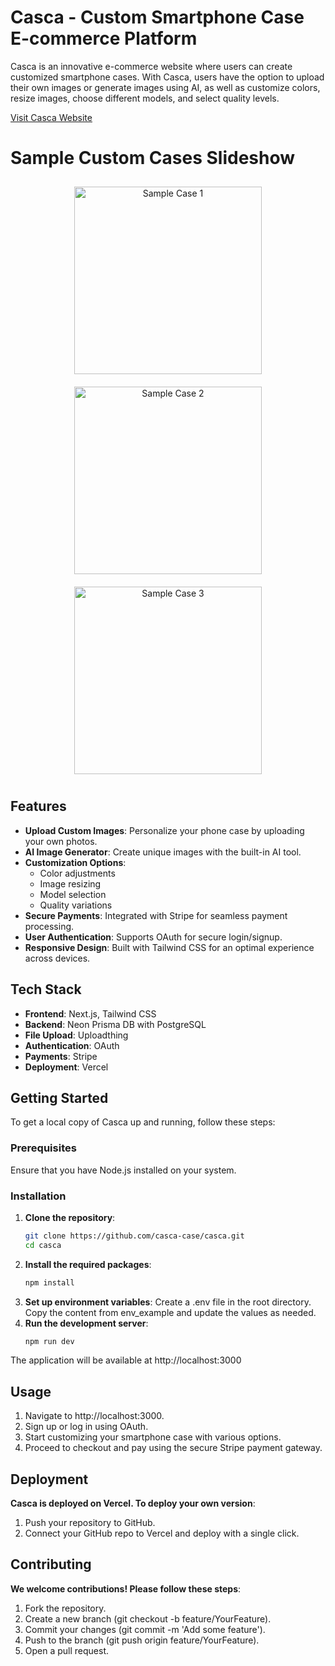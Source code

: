 # Casca - Custom Smartphone Case E-commerce Platform

Casca is an innovative e-commerce website where users can create customized smartphone cases. With Casca, users have the option to upload their own images or generate images using AI, as well as customize colors, resize images, choose different models, and select quality levels.

[Visit Casca Website](https://casca-ten.vercel.app)

# Sample Custom Cases Slideshow

<div align="center">
  <img src="https://your-link-to-image1.com" alt="Sample Case 1" style="width:300px; margin: 10px;">
  <img src="https://your-link-to-image2.com" alt="Sample Case 2" style="width:300px; margin: 10px;">
  <img src="https://your-link-to-image3.com" alt="Sample Case 3" style="width:300px; margin: 10px;">
</div>

## Features

- **Upload Custom Images**: Personalize your phone case by uploading your own photos.
- **AI Image Generator**: Create unique images with the built-in AI tool.
- **Customization Options**:
  - Color adjustments
  - Image resizing
  - Model selection
  - Quality variations
- **Secure Payments**: Integrated with Stripe for seamless payment processing.
- **User Authentication**: Supports OAuth for secure login/signup.
- **Responsive Design**: Built with Tailwind CSS for an optimal experience across devices.

## Tech Stack

- **Frontend**: Next.js, Tailwind CSS
- **Backend**: Neon Prisma DB with PostgreSQL
- **File Upload**: Uploadthing
- **Authentication**: OAuth
- **Payments**: Stripe
- **Deployment**: Vercel

## Getting Started

To get a local copy of Casca up and running, follow these steps:

### Prerequisites

Ensure that you have Node.js installed on your system.

### Installation

1. **Clone the repository**:
   ```bash
   git clone https://github.com/casca-case/casca.git
   cd casca
2. **Install the required packages**:
   ```bash
   npm install
3. **Set up environment variables**:
   Create a .env file in the root directory.
   Copy the content from env_example and update the values as needed.
4. **Run the development server**:
   ```bash
   npm run dev
  The application will be available at http://localhost:3000

## Usage
1. Navigate to http://localhost:3000.
2. Sign up or log in using OAuth.
3. Start customizing your smartphone case with various options.
4. Proceed to checkout and pay using the secure Stripe payment gateway.

## Deployment
**Casca is deployed on Vercel. To deploy your own version**:
1. Push your repository to GitHub.
2. Connect your GitHub repo to Vercel and deploy with a single click.

## Contributing
**We welcome contributions! Please follow these steps**:
1. Fork the repository.
2. Create a new branch (git checkout -b feature/YourFeature).
3. Commit your changes (git commit -m 'Add some feature').
4. Push to the branch (git push origin feature/YourFeature).
5. Open a pull request.
   
   
